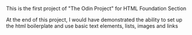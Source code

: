 This is the first project of "The Odin Project" for HTML Foundation Section

At the end of this project, I would have demonstrated the ability to set up the html boilerplate and use basic text elements, lists, images and links
